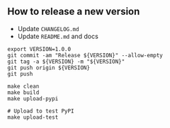 ## How to release a new version

- Update `CHANGELOG.md`
- Update `README.md` and docs

```
export VERSION=1.0.0
git commit -am "Release ${VERSION}" --allow-empty
git tag -a ${VERSION} -m "${VERSION}"
git push origin ${VERSION}
git push
```

```
make clean
make build
make upload-pypi

# Upload to test PyPI
make upload-test
```
